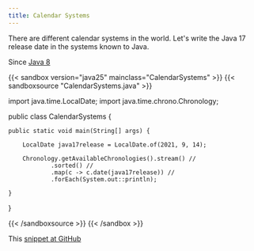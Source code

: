 ```yaml
---
title: Calendar Systems
---
```


There are different calendar systems in the world. Let's write the Java 17
release date in the systems known to Java.

Since [Java 8](/jdk/8/)

{{< sandbox version="java25" mainclass="CalendarSystems" >}}
{{< sandboxsource "CalendarSystems.java" >}}

import java.time.LocalDate;
import java.time.chrono.Chronology;

public class CalendarSystems {

	public static void main(String[] args) {

		LocalDate java17release = LocalDate.of(2021, 9, 14);

		Chronology.getAvailableChronologies().stream() //
				.sorted() //
				.map(c -> c.date(java17release)) //
				.forEach(System.out::println);

	}

}

{{< /sandboxsource >}}
{{< /sandbox >}}

This [snippet at GitHub](https://github.com/marchof/io.javaalmanac.snippets/tree/master/src/main/java/io/javaalmanac/snippets/time/CalendarSystems.java)
